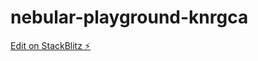 # nebular-playground-knrgca

[Edit on StackBlitz ⚡️](https://stackblitz.com/edit/nebular-playground-knrgca)